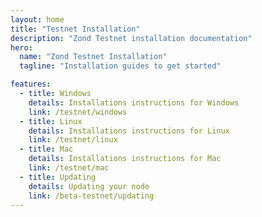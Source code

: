 ```yaml
---
layout: home
title: "Testnet Installation"
description: "Zond Testnet installation documentation"
hero:
  name: "Zond Testnet Installation"
  tagline: "Installation guides to get started"

features:
  - title: Windows
    details: Installations instructions for Windows
    link: /testnet/windows
  - title: Linux
    details: Installations instructions for Linux
    link: /testnet/linux
  - title: Mac
    details: Installations instructions for Mac
    link: /testnet/mac
  - title: Updating
    details: Updating your node
    link: /beta-testnet/updating
---
```


